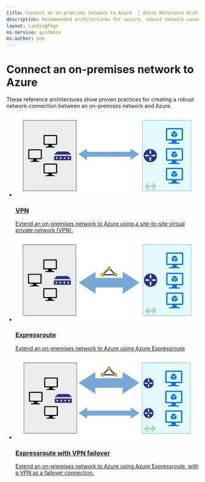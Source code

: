 ```yaml
---
title: Connect an on-premises network to Azure  | Azure Reference Architectures | Azure Architecture Center
description: Recommended architectures for secure, robust network connections between on-premises networks and Azure.
layout: LandingPage
ms.service: guidance
ms.author: pnp
---
```


# Connect an on-premises network to Azure

These reference architectures show proven practices for creating a robust network connection between an on-premises network and Azure.

<ul class="panelContent cardsH">
    <li>
        <a href="./vpn.md">
            <div class="cardSize">
                <div class="cardPadding">
                    <div class="card">
                        <div class="cardImageOuter">
                            <div class="cardImage bgdAccent1">
                            <img src="./images/vpn.svg">
                            </div>
                        </div>
                        <div class="cardText">
                            <h3>VPN</h3>
                            <p>Extend an on-premises network to Azure using a site-to-site virtual private network (VPN).</p>
                        </div>
                    </div>
                </div>
            </div>
        </a>
    </li>
    <li>
        <a href="./expressroute.md">
            <div class="cardSize">
                <div class="cardPadding">
                    <div class="card">
                        <div class="cardImageOuter">
                            <div class="cardImage bgdAccent1">
                            <img src="./images/expressroute.svg">
                            </div>
                        </div>
                        <div class="cardText">
                            <h3>Expressroute</h3>
                            <p>Extend an on-premises network to Azure using Azure Expressroute</p>
                        </div>
                    </div>
                </div>
            </div>
        </a>
    </li>
    <li>
        <a href="./expressroute-vpn-failover.md">
            <div class="cardSize">
                <div class="cardPadding">
                    <div class="card">
                        <div class="cardImageOuter">
                            <div class="cardImage bgdAccent1">
                            <img src="./images/expressroute-vpn-failover.svg">
                            </div>
                        </div>
                        <div class="cardText">
                            <h3>Expressroute with VPN failover</h3>
                            <p>Extend an on-premises network to Azure using Azure Expressroute, with a VPN as a failover connection.</p>
                        </div>
                    </div>
                </div>
            </div>
        </a>
    </li>
</ul>

